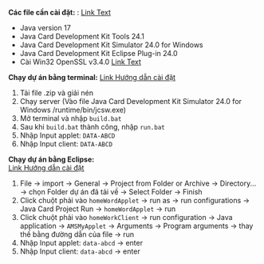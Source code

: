 **Các file cần cài đặt:**  :  [Link Text](https://www.oracle.com/java/technologies/javacard-downloads.html#license-lightbox) 
-    Java version 17 
-    Java Card Development Kit Tools 24.1
-    Java Card Development Kit Simulator 24.0 for Windows
-    Java Card Development Kit Eclipse Plug-in 24.0 
-    Cài Win32 OpenSSL v3.4.0 [Link Text](https://slproweb.com/products/Win32OpenSSL.html) 

**Chạy dự án bằng terminal:**  [Link Hướng dẫn cài đặt](https://drive.google.com/file/d/1DMtVeh24Gk9Xrtu_jqztCyt5Dc6QaNJD/view?usp=sharing)  
1. Tải file .zip và giải nén  
2. Chạy server (Vào file Java Card Development Kit Simulator 24.0 for Windows /runtime/bin/jcsw.exe)  
3. Mở terminal và nhập `build.bat`  
4. Sau khi `build.bat` thành công, nhập `run.bat`  
5. Nhập Input applet: `DATA-ABCD`  
6. Nhập Input client: `DATA-ABCD`  

**Chạy dự án bằng Eclipse:**  
[Link Hướng dẫn cài đặt](https://drive.google.com/file/d/1Kn_0sWOy0Fmoek7bo8KOih0ktMtD6TXK/view?usp=sharing)  
1. File -> import -> General -> Project from Folder or Archive -> Directory... -> chọn Folder dự án đã tải về -> Select Folder -> Finish  
2. Click chuột phải vào `homeWordApplet` -> run as -> run configurations -> Java Card Project Run -> `homeWordApplet` -> run  
3. Click chuột phải vào `homeWorkClient` -> run configuration -> Java application -> `AMSMyApplet` -> Arguments -> Program arguments -> thay thế bằng đường dẫn của file -> run  
4. Nhập Input applet: `data-abcd` -> enter  
5. Nhập Input client: `data-abcd` -> enter  